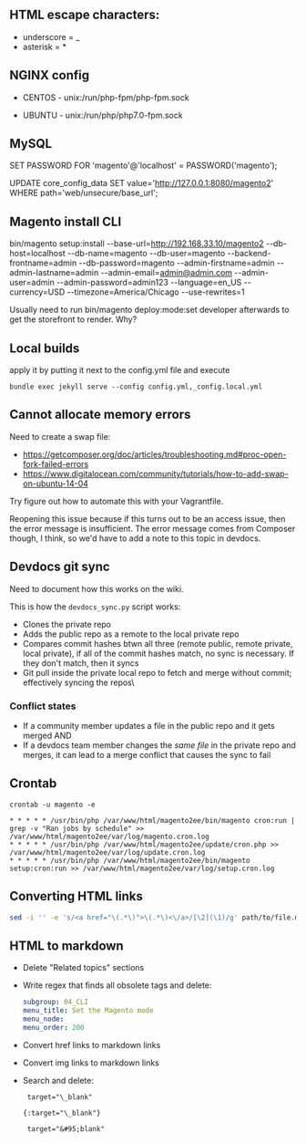 ## HTML escape characters:
-   underscore = &#95;
-   asterisk = &#42;

## NGINX config
-   CENTOS - unix:/run/php-fpm/php-fpm.sock

-   UBUNTU - unix:/run/php/php7.0-fpm.sock

## MySQL
SET PASSWORD FOR 'magento'@'localhost' = PASSWORD('magento');

UPDATE core_config_data SET value='http://127.0.0.1:8080/magento2' WHERE path='web/unsecure/base_url';

## Magento install CLI
bin/magento setup:install --base-url=http://192.168.33.10/magento2 --db-host=localhost --db-name=magento --db-user=magento --backend-frontname=admin --db-password=magento --admin-firstname=admin --admin-lastname=admin --admin-email=admin@admin.com --admin-user=admin --admin-password=admin123 --language=en_US --currency=USD --timezone=America/Chicago --use-rewrites=1

Usually need to run bin/magento deploy:mode:set developer afterwards to get the storefront to render. Why?

## Local builds
apply it by putting it next to the config.yml file and execute

``` shell
bundle exec jekyll serve --config config.yml,_config.local.yml
```

## Cannot allocate memory errors
Need to create a swap file:

-   https://getcomposer.org/doc/articles/troubleshooting.md#proc-open-fork-failed-errors
-    https://www.digitalocean.com/community/tutorials/how-to-add-swap-on-ubuntu-14-04

Try figure out how to automate this with your Vagrantfile.

Reopening this issue because if this turns out to be an access issue, then the error message is insufficient. The error message comes from Composer though, I think, so we'd have to add a note to this topic in devdocs.

## Devdocs git sync
Need to document how this works on the wiki.

This is how the `devdocs_sync.py` script works:
-   Clones the private repo
-   Adds the public repo as a remote to the local private repo
-   Compares commit hashes btwn all three (remote public, remote private, local private), if all of the commit hashes match, no sync is necessary. If they don't match, then it syncs
-   Git pull inside the private local repo to fetch and merge without commit; effectively syncing the repos\

### Conflict states
-   If a community member updates a file in the public repo and it gets merged
AND
-   If a devdocs team member changes the _same file_ in the private repo and merges, it can lead to a merge conflict that causes the sync to fail

## Crontab

`crontab -u magento -e`

```shell
* * * * * /usr/bin/php /var/www/html/magento2ee/bin/magento cron:run | grep -v "Ran jobs by schedule" >> /var/www/html/magento2ee/var/log/magento.cron.log
* * * * * /usr/bin/php /var/www/html/magento2ee/update/cron.php >> /var/www/html/magento2ee/var/log/update.cron.log
* * * * * /usr/bin/php /var/www/html/magento2ee/bin/magento setup:cron:run >> /var/www/html/magento2ee/var/log/setup.cron.log
```

## Converting HTML links

```bash
sed -i '' -e 's/<a href="\(.*\)">\(.*\)<\/a>/[\2](\1)/g' path/to/file.md
```

## HTML to markdown

- Delete "Related topics" sections

- Write regex that finds all obsolete tags and delete:

  ```yaml
  subgroup: 04_CLI
  menu_title: Set the Magento mode
  menu_node:
  menu_order: 200
  ```

- Convert href links to markdown links

- Convert img links to markdown links

- Search and delete:

  ```terminal
   target="\_blank"
  ```

  ```terminal
  {:target="\_blank"}
  ```

  ```terminal
   target="&#95;blank"
  ```
